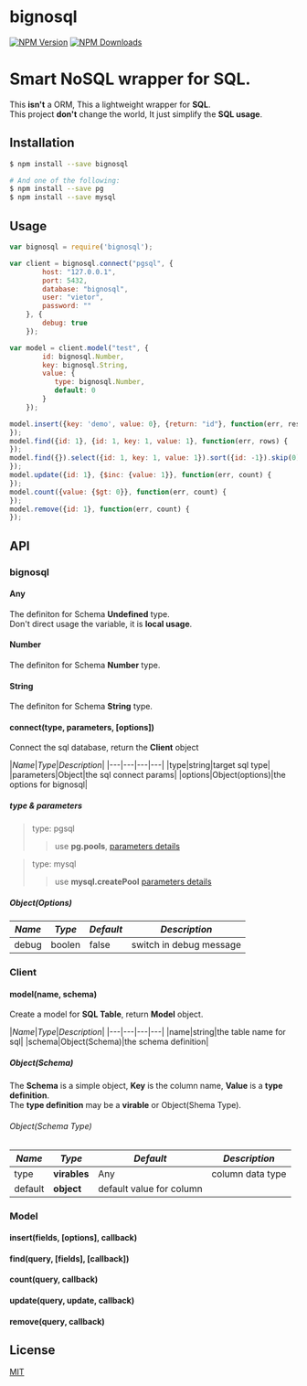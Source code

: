# bignosql

[![NPM Version][npm-image]][npm-url]
[![NPM Downloads][downloads-image]][downloads-url]

Smart NoSQL wrapper for SQL.
===

This **isn't** a ORM, This a lightweight wrapper for **SQL**.  
This project **don't** change the world, It just simplify the **SQL usage**.

## Installation

```sh
$ npm install --save bignosql

# And one of the following:
$ npm install --save pg
$ npm install --save mysql
```

## Usage

``` javascript
var bignosql = require('bignosql');

var client = bignosql.connect("pgsql", {
        host: "127.0.0.1",
        port: 5432,
        database: "bignosql",
        user: "vietor",
        password: ""
    }, {
        debug: true
    });

var model = client.model("test", {
        id: bignosql.Number,
        key: bignosql.String,
        value: {
           type: bignosql.Number,
           default: 0
        }
    });

model.insert({key: 'demo', value: 0}, {return: "id"}, function(err, result) {
});
model.find({id: 1}, {id: 1, key: 1, value: 1}, function(err, rows) {
});
model.find({}).select({id: 1, key: 1, value: 1}).sort({id: -1}).skip(0).limit(1).exec(function(err, rows) {
});
model.update({id: 1}, {$inc: {value: 1}}, function(err, count) {
});
model.count({value: {$gt: 0}}, function(err, count) {
});
model.remove({id: 1}, function(err, count) {
});
```

## API

### bignosql

#### Any
The definiton for Schema **Undefined** type.  
Don't direct usage the variable, it is **local usage**.

#### Number
The definiton for Schema **Number** type.

#### String
The definiton for Schema **String** type.

#### connect(type, parameters, [options])

Connect the sql database, return the **Client** object

|*Name*|*Type*|*Description*|
|---|---|---|---|
|type|string|target sql type|
|parameters|Object|the sql connect params|
|options|Object(options)|the options for bignosql|

##### type & parameters
> type: pgsql
>> use **pg.pools**, [parameters details](https://github.com/brianc/node-postgres/wiki/Client#parameters)

> type: mysql
>> use **mysql.createPool** [parameters details](https://github.com/felixge/node-mysql#pool-options)

##### Object(Options)
|*Name*|*Type*|*Default*|*Description*|
|---|---|---|---|
|debug|boolen|false|switch in debug message|

### Client

#### model(name, schema)

Create a model for **SQL Table**, return **Model** object.

|*Name*|*Type*|*Description*|
|---|---|---|---|
|name|string|the table name for sql|
|schema|Object(Schema)|the schema definition|

##### Object(Schema)

The **Schema** is a simple object, **Key** is the column name, **Value** is a **type definition**.  
The **type definition** may be a **virable** or Object(Shema Type).

###### Object(Schema Type)
|*Name*|*Type*|*Default*|*Description*|
|---|---|---|---|
|type|**virables**|Any|column data type|
|default|**object**|default value for column|

### Model

#### insert(fields, [options], callback)
#### find(query, [fields], [callback])
#### count(query, callback)
#### update(query, update, callback)
#### remove(query, callback)

## License

[MIT](LICENSE)

[npm-image]: https://img.shields.io/npm/v/bignosql.svg
[npm-url]: https://npmjs.org/package/bignosql
[downloads-image]: https://img.shields.io/npm/dm/bignosql.svg
[downloads-url]: https://npmjs.org/package/bignosql

